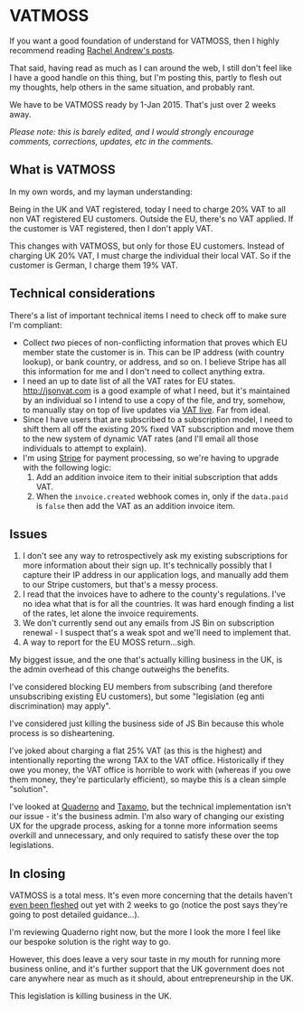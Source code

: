 # VATMOSS

If you want a good foundation of understand for VATMOSS, then I highly recommend reading [Rachel Andrew's posts](http://rachelandrew.co.uk/archives/tag/vat).

That said, having read as much as I can around the web, I still don't feel like I have a good handle on this thing, but I'm posting this, partly to flesh out my thoughts, help others in the same situation, and probably rant.

We have to be VATMOSS ready by 1-Jan 2015. That's just over 2 weeks away.

<!--more-->

*Please note: this is barely edited, and I would strongly encourage comments, corrections, updates, etc in the comments.*

## What is VATMOSS

In my own words, and my layman understanding:

Being in the UK and VAT registered, today I need to charge 20% VAT to all non VAT registered EU customers. Outside the EU, there's no VAT applied. If the customer is VAT registered, then I don't apply VAT.

This changes with VATMOSS, but only for those EU customers. Instead of charging UK 20% VAT, I must charge the individual their local VAT. So if the customer is German, I charge them 19% VAT.

## Technical considerations

There's a list of important technical items I need to check off to make sure I'm compliant:

- Collect *two* pieces of non-conflicting information that proves which EU member state the customer is in. This can be IP address (with country lookup), or bank country, or address, and so on. I believe Stripe has all this information for me and I don't need to collect anything extra.
- I need an up to date list of all the VAT rates for EU states. http://jsonvat.com is a good example of what I need, but it's maintained by an individual so I intend to use a copy of the file, and try, somehow, to manually stay on top of live updates via [VAT live](http://www.vatlive.com/vat-rates/european-vat-rates/eu-vat-rates/). Far from ideal.
- Since I have users that are subscribed to a subscription model, I need to shift them all off the existing 20% fixed VAT subscription and move them to the new system of dynamic VAT rates (and I'll email all those individuals to attempt to explain).
- I'm using [Stripe](https://stripe.com) for payment processing, so we're having to upgrade with the following logic:
  1. Add an addition invoice item to their initial subscription that adds VAT.
  2. When the `invoice.created` webhook comes in, only if the `data.paid` is `false` then add the VAT as an addition invoice item.

## Issues

1. I don't see any way to retrospectively ask my existing subscriptions for more information about their sign up. It's technically possibly that I capture their IP address in our application logs, and manually add them to our Stripe customers, but that's a messy process.
2. I read that the invoices have to adhere to the county's regulations. I've no idea what that is for all the countries. It was hard enough finding a list of the rates, let alone the invoice requirements.
3. We don't currently send out any emails from JS Bin on subscription renewal - I suspect that's a weak spot and we'll need to implement that.
4. A way to report for the EU MOSS return...sigh.

My biggest issue, and the one that's actually killing business in the UK, is the admin overhead of this change outweighs the benefits.

I've considered blocking EU members from subscribing (and therefore unsubscribing existing EU customers), but some "legislation (eg anti discrimination) may apply".

I've considered just killing the business side of JS Bin because this whole process is so disheartening.

I've joked about charging a flat 25% VAT (as this is the highest) and intentionally reporting the wrong TAX to the VAT office. Historically if they owe you money, the VAT office is horrible to work with (whereas if you owe them money, they're particularly efficient), so maybe this is a clean simple "solution".

I've looked at [Quaderno](http://quaderno.io) and [Taxamo](http://www.taxamo.com/), but the technical implementation isn't our issue - it's the business admin. I'm also wary of changing our existing UX for the upgrade process, asking for a tonne more information seems overkill and unnecessary, and only required to satisfy these over the top legislations.

## In closing

VATMOSS is a total mess. It's even more concerning that the details haven't [even been fleshed](https://www.enterprisenation.com/blog/posts/exclusive-hmrc-update-on-vat-moss) out yet with 2 weeks to go (notice the post says they're going to post detailed guidance...).

I'm reviewing Quaderno right now, but the more I look the more I feel like our bespoke solution is the right way to go.

However, this does leave a very sour taste in my mouth for running more business online, and it's further support that the UK government does not care anywhere near as much as it should, about entrepreneurship in the UK.

This legislation is killing business in the UK.